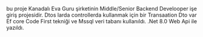 bu proje Kanadalı Eva Guru şirketinin Middle/Senior Backend Develooper işe giriş projesidir.
Dtos larda controllerda kullanmak için bir Transaation Dto var
Ef core Code First tekniği ve Mssql veri tabanı kullanıldı.
.Net 8.0 Web Api ile yazıldı.
